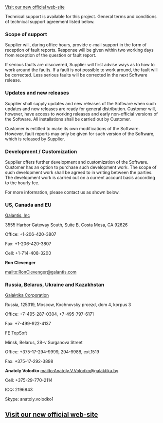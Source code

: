 [Visit  our new official web-site](http://silverlight.galantis.com/)


Technical support is available for this project. General terms and conditions of technical support agreement listed below.

### Scope of support ###
Supplier will, during office hours, provide e-mail support in the form of  reception of fault reports.
Response will be given within two working days from reception of the question or fault report.

If serious faults are discovered, Supplier will first advise ways as to how to work around the faults. If a fault is not possible to work around, the fault will be corrected. Less serious faults will be corrected in the next Software release.

### Updates and new releases ###
Supplier shall supply updates and new releases of the Software when such updates and new releases are ready for general distribution. Customer will, however, have access to working releases and early non-official versions of the Software. All installations shall be carried out by Customer.

Customer is entitled to make its own modifications of the Software. However, fault reports may only be given for such version of the Software, which is released by Supplier.

### Development / Customization ###
Supplier offers further development and customization of the Software.  Customer has an option to purchase such development work.  The scope of such development work shall be agreed to in writing between the parties. The development work is carried out on a current account basis according to the hourly fee.

For more information, please contact us as shown below.


### US, Canada and EU ###

[Galantis, Inc](http://www.galantis.com)

3555 Harbor Gateway South, Suite B, Costa Mesa, CA 92626

Office: +1-206-420-3807

Fax: +1-206-420-3807

Cell: +1-714-408-3200

**Ron Clevenger**

[mailto:RonClevenger@galantis.com](mailto:RonClevenger@galantis.com)


### Russia, Belarus, Ukraine and Kazakhstan ###

[Galaktika Corporation](http://www.galaktika.ru/en/)

Russia, 125319, Moscow, Kochnovsky proezd, dom 4, korpus 3

Office: +7-495-287-0304, +7-495-797-6171

Fax: +7-499-922-4137


[FE TopSoft](http://www.galaktika.ru/en/)

Minsk, Belarus, 28-v Surganova Street

Office: +375-17-294-9999, 294-9988, ext.1519

Fax: +375-17-292-3898

**Anatoly Volodko**  [mailto:Anatoly.V.Volodko@galaktika.by](mailto:Anatoly.V.Volodko@galaktika.by)

Cell: +375-29-770-2114

ICQ: 2196843

Skype: anatoly.volodko1

## [Visit  our new official web-site](http://silverlight.galantis.com/) ##